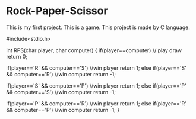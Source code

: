 # Rock-Paper-Scissor
This is my first project. This is a game. This project is made by C language. 

#include<stdio.h>



int RPS(char player, char computer)
{
if(player==computer) // play draw
return 0;

if(player=='R' && computer=='S') //win player
return 1;
else if(player=='S' && computer=='R') //win computer
return -1;

if(player=='S' && computer=='P') //win player
return 1;
else if(player=='P' && computer=='S') //win computer
return -1;

if(player=='P' && computer=='R') //win player
return 1;
else if(player=='R' && computer=='P') //win computer
return -1;
}
